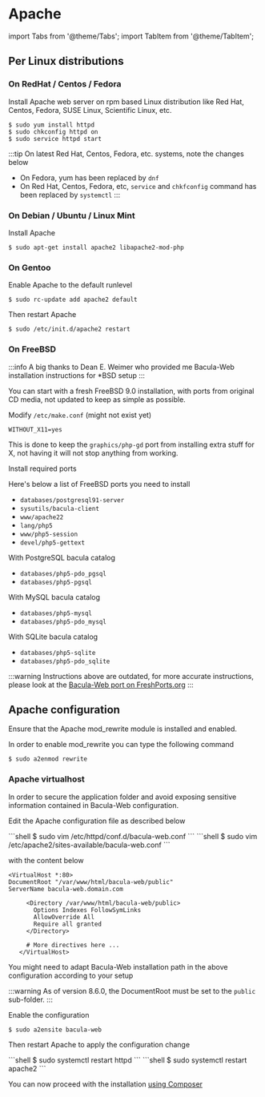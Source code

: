 # Apache

import Tabs from '@theme/Tabs';
import TabItem from '@theme/TabItem';

## Per Linux distributions

### On RedHat / Centos / Fedora

Install Apache web server on rpm based Linux distribution like Red Hat, Centos, Fedora, SUSE Linux, Scientific Linux, etc.

```shell
$ sudo yum install httpd
$ sudo chkconfig httpd on
$ sudo service httpd start
```

:::tip
On latest Red Hat, Centos, Fedora, etc. systems, note the changes below
* On Fedora, yum has been replaced by `dnf`
* On Red Hat, Centos, Fedora, etc, `service` and `chkfconfig` command has been replaced by `systemctl`
:::

### On Debian / Ubuntu / Linux Mint

Install Apache

```shell
$ sudo apt-get install apache2 libapache2-mod-php
```

### On Gentoo

Enable Apache to the default runlevel

```shell
$ sudo rc-update add apache2 default
```

Then restart Apache

```shell
$ sudo /etc/init.d/apache2 restart
```

### On FreeBSD

:::info
A big thanks to Dean E. Weimer who provided me Bacula-Web installation instructions for \*BSD setup
:::

You can start with a fresh FreeBSD 9.0 installation, with ports from original CD media, not updated to keep as simple as possible.

Modify `/etc/make.conf` (might not exist yet)

```shell
WITHOUT_X11=yes
```

This is done to keep the `graphics/php-gd` port from installing extra stuff for X, not having it will not stop anything from working.

Install required ports

Here's below a list of FreeBSD ports you need to install

* `databases/postgresql91-server`
* `sysutils/bacula-client`
* `www/apache22`
* `lang/php5`
* `www/php5-session`
* `devel/php5-gettext`

With PostgreSQL bacula catalog

* `databases/php5-pdo_pgsql`
* `databases/php5-pgsql`

With MySQL bacula catalog

* `databases/php5-mysql`
* `databases/php5-pdo_mysql`

With SQLite bacula catalog

* `databases/php5-sqlite`
* `databases/php5-pdo_sqlite`

:::warning
Instructions above are outdated, for more accurate instructions, please look at the [Bacula-Web port on FreshPorts.org](https://www.freshports.org/www/bacula-web/)
:::

## Apache configuration

Ensure that the Apache mod_rewrite module is installed and enabled. 

In order to enable mod_rewrite you can type the following command

```shell
$ sudo a2enmod rewrite
```

### Apache virtualhost

In order to secure the application folder and avoid exposing sensitive information contained in Bacula-Web configuration.

Edit the Apache configuration file as described below

<Tabs>
  <TabItem value="rpm" label="For Red Hat / Centos / Fedora" default>
```shell
$ sudo vim /etc/httpd/conf.d/bacula-web.conf
```
  </TabItem>
  <TabItem value="deb" label="For Debian / Ubuntu">
```shell
$ sudo vim /etc/apache2/sites-available/bacula-web.conf
```
  </TabItem>
</Tabs>

with the content below

```
<VirtualHost *:80>
DocumentRoot "/var/www/html/bacula-web/public"
ServerName bacula-web.domain.com

     <Directory /var/www/html/bacula-web/public>
       Options Indexes FollowSymLinks
       AllowOverride All
       Require all granted
     </Directory>

     # More directives here ...
   </VirtualHost>
```

You might need to adapt Bacula-Web installation path in the above configuration according to your setup

:::warning
As of version 8.6.0, the DocumentRoot must be set to the `public` sub-folder.
:::

Enable the configuration

```shell
$ sudo a2ensite bacula-web
```

Then restart Apache to apply the configuration change

<Tabs>
  <TabItem value="rpm" label="For Red Hat / Centos / Fedora" default>
```shell
$ sudo systemctl restart httpd
```
  </TabItem>
  <TabItem value="deb" label="For Debian / Ubuntu">
```shell
$ sudo systemctl restart apache2
```
  </TabItem>
</Tabs>

You can now proceed with the installation [using Composer](../composer-install.md)
